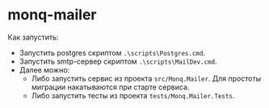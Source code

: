 # monq-mailer
 
Как запустить:

- Запустить postgres скриптом `.\scripts\Postgres.cmd`.
- Запустить smtp-сервер скриптом `.\scripts\MailDev.cmd`.
- Далее можно:
  - Либо запустить сервис из проекта `src/Monq.Mailer`. Для простоты миграции накатываются при старте сервиса.
  - Либо запустить тесты из проекта `tests/Monq.Mailer.Tests`.
